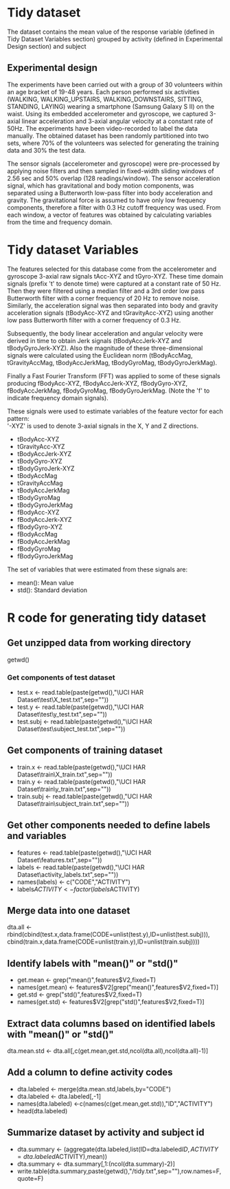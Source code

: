 #  Tidy dataset
The dataset contains the mean value of the response variable (defined in Tidy Dataset Variables section) grouped by activity (defined in Experimental Design section) and subject

##  Experimental design
The experiments have been carried out with a group of 30 volunteers within an age bracket of 19-48 years. Each person performed six activities (WALKING, WALKING_UPSTAIRS, WALKING_DOWNSTAIRS, SITTING, STANDING, LAYING) wearing a smartphone (Samsung Galaxy S II) on the waist. Using its embedded accelerometer and gyroscope, we captured 3-axial linear acceleration and 3-axial angular velocity at a constant rate of 50Hz. The experiments have been video-recorded to label the data manually. The obtained dataset has been randomly partitioned into two sets, where 70% of the volunteers was selected for generating the training data and 30% the test data. 

The sensor signals (accelerometer and gyroscope) were pre-processed by applying noise filters and then sampled in fixed-width sliding windows of 2.56 sec and 50% overlap (128 readings/window). The sensor acceleration signal, which has gravitational and body motion components, was separated using a Butterworth low-pass filter into body acceleration and gravity. The gravitational force is assumed to have only low frequency components, therefore a filter with 0.3 Hz cutoff frequency was used. From each window, a vector of features was obtained by calculating variables from the time and frequency domain.

#  Tidy dataset Variables

The features selected for this database come from the accelerometer and gyroscope 3-axial raw signals tAcc-XYZ and tGyro-XYZ. These time domain signals (prefix 't' to denote time) were captured at a constant rate of 50 Hz. Then they were filtered using a median filter and a 3rd order low pass Butterworth filter with a corner frequency of 20 Hz to remove noise. Similarly, the acceleration signal was then separated into body and gravity acceleration signals (tBodyAcc-XYZ and tGravityAcc-XYZ) using another low pass Butterworth filter with a corner frequency of 0.3 Hz. 

Subsequently, the body linear acceleration and angular velocity were derived in time to obtain Jerk signals (tBodyAccJerk-XYZ and tBodyGyroJerk-XYZ). Also the magnitude of these three-dimensional signals were calculated using the Euclidean norm (tBodyAccMag, tGravityAccMag, tBodyAccJerkMag, tBodyGyroMag, tBodyGyroJerkMag). 

Finally a Fast Fourier Transform (FFT) was applied to some of these signals producing fBodyAcc-XYZ, fBodyAccJerk-XYZ, fBodyGyro-XYZ, fBodyAccJerkMag, fBodyGyroMag, fBodyGyroJerkMag. (Note the 'f' to indicate frequency domain signals). 

These signals were used to estimate variables of the feature vector for each pattern:  
'-XYZ' is used to denote 3-axial signals in the X, Y and Z directions.

* tBodyAcc-XYZ
* tGravityAcc-XYZ
* tBodyAccJerk-XYZ
* tBodyGyro-XYZ
* tBodyGyroJerk-XYZ
* tBodyAccMag
* tGravityAccMag
* tBodyAccJerkMag
* tBodyGyroMag
* tBodyGyroJerkMag
* fBodyAcc-XYZ
* fBodyAccJerk-XYZ
* fBodyGyro-XYZ
* fBodyAccMag
* fBodyAccJerkMag
* fBodyGyroMag
* fBodyGyroJerkMag

The set of variables that were estimated from these signals are: 

* mean(): Mean value
* std(): Standard deviation

#  R code for generating tidy dataset
##  Get unzipped data from working directory
getwd()

### Get components of test dataset
* test.x <- read.table(paste(getwd(),"\\UCI HAR Dataset\\test\\X_test.txt",sep=""))
* test.y <- read.table(paste(getwd(),"\\UCI HAR Dataset\\test\\y_test.txt",sep=""))
* test.subj <- read.table(paste(getwd(),"\\UCI HAR Dataset\\test\\subject_test.txt",sep=""))

## Get components of training dataset
* train.x <- read.table(paste(getwd(),"\\UCI HAR Dataset\\train\\X_train.txt",sep=""))
* train.y <- read.table(paste(getwd(),"\\UCI HAR Dataset\\train\\y_train.txt",sep=""))
* train.subj <- read.table(paste(getwd(),"UCI HAR Dataset\\train\\subject_train.txt",sep=""))

## Get other components needed to define labels and variables
* features <- read.table(paste(getwd(),"\\UCI HAR Dataset\\features.txt",sep=""))
* labels <- read.table(paste(getwd(),"\\UCI HAR Dataset\\activity_labels.txt",sep=""))
* names(labels) <- c("CODE","ACTIVITY")
* labels$ACTIVITY <- factor(labels$ACTIVITY)

## Merge data into one dataset
dta.all <- rbind(cbind(test.x,data.frame(CODE=unlist(test.y),ID=unlist(test.subj))),
                 cbind(train.x,data.frame(CODE=unlist(train.y),ID=unlist(train.subj)))) 

## Identify labels with "mean()" or "std()"
* get.mean <- grep("mean()",features$V2,fixed=T)
* names(get.mean) <- features$V2[grep("mean()",features$V2,fixed=T)]
* get.std <- grep("std()",features$V2,fixed=T)
* names(get.std) <- features$V2[grep("std()",features$V2,fixed=T)]

## Extract data columns based on identified labels with "mean()" or "std()"
dta.mean.std <- dta.all[,c(get.mean,get.std,ncol(dta.all),ncol(dta.all)-1)]

##  Add a column to define activity codes
* dta.labeled <- merge(dta.mean.std,labels,by="CODE")
* dta.labeled <- dta.labeled[,-1]
* names(dta.labeled) <-c(names(c(get.mean,get.std)),"ID","ACTIVITY")
* head(dta.labeled)

##  Summarize dataset by activity and subject id
* dta.summary <- (aggregate(dta.labeled,list(ID=dta.labeled$ID,ACTIVITY=dta.labeled$ACTIVITY),mean))
* dta.summary <- dta.summary[,1:(ncol(dta.summary)-2)]
* write.table(dta.summary,paste(getwd(),"/tidy.txt",sep=""),row.names=F,quote=F)
